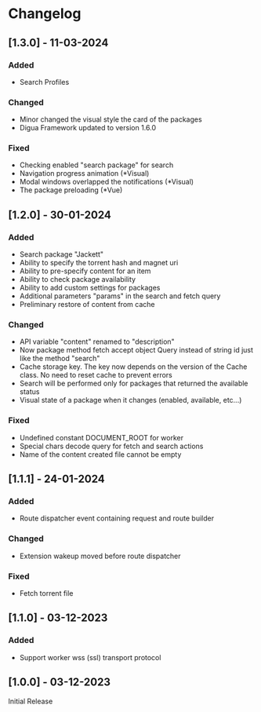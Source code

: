 # Changelog

## [1.3.0] - 11-03-2024

### Added
- Search Profiles

### Changed
- Minor changed the visual style the card of the packages
- Digua Framework updated to version 1.6.0

### Fixed
- Checking enabled "search package" for search
- Navigation progress animation (*Visual)
- Modal windows overlapped the notifications (*Visual)
- The package preloading (*Vue)

## [1.2.0] - 30-01-2024

### Added
- Search package "Jackett"
- Ability to specify the torrent hash and magnet uri
- Ability to pre-specify content for an item
- Ability to check package availability
- Ability to add custom settings for packages
- Additional parameters "params" in the search and fetch query
- Preliminary restore of content from cache

### Changed
- API variable "content" renamed to "description"
- Now package method fetch accept object Query instead of string id just like the method "search"
- Cache storage key. The key now depends on the version of the Cache class. No need to reset cache to prevent errors
- Search will be performed only for packages that returned the available status
- Visual state of a package when it changes (enabled, available, etc...)

### Fixed
- Undefined constant DOCUMENT_ROOT for worker
- Special chars decode query for fetch and search actions
- Name of the content created file cannot be empty

## [1.1.1] - 24-01-2024

### Added
- Route dispatcher event containing request and route builder

### Changed
- Extension wakeup moved before route dispatcher

### Fixed
- Fetch torrent file

## [1.1.0] - 03-12-2023

### Added

- Support worker wss (ssl) transport protocol


## [1.0.0] - 03-12-2023

Initial Release